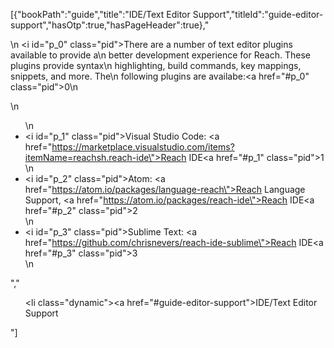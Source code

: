 [{"bookPath":"guide","title":"IDE/Text Editor Support","titleId":"guide-editor-support","hasOtp":true,"hasPageHeader":true},"<p>\n  <i id=\"p_0\" class=\"pid\"></i>There are a number of text editor plugins available to provide a\n  better development experience for Reach. These plugins provide syntax\n  highlighting, build commands, key mappings, snippets, and more. The\n  following plugins are availabe:<a href=\"#p_0\" class=\"pid\">0</a>\n</p>\n<ul>\n  <li><i id=\"p_1\" class=\"pid\"></i>Visual Studio Code: <a href=\"https://marketplace.visualstudio.com/items?itemName=reachsh.reach-ide\">Reach IDE</a><a href=\"#p_1\" class=\"pid\">1</a></li>\n  <li><i id=\"p_2\" class=\"pid\"></i>Atom: <a href=\"https://atom.io/packages/language-reach\">Reach Language Support</a>, <a href=\"https://atom.io/packages/reach-ide\">Reach IDE</a><a href=\"#p_2\" class=\"pid\">2</a></li>\n  <li><i id=\"p_3\" class=\"pid\"></i>Sublime Text: <a href=\"https://github.com/chrisnevers/reach-ide-sublime\">Reach IDE</a><a href=\"#p_3\" class=\"pid\">3</a></li>\n</ul>","<ul><li class=\"dynamic\"><a href=\"#guide-editor-support\">IDE/Text Editor Support</a></li></ul>"]